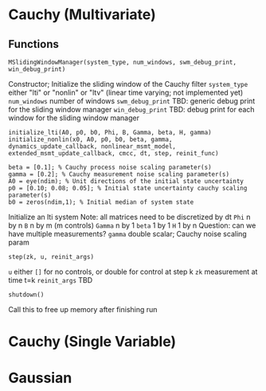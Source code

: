 # Cauchy (Multivariate)
## Functions
``` 
MSlidingWindowManager(system_type, num_windows, swm_debug_print, win_debug_print)
```
Constructor; Initialize the sliding window of the Cauchy filter
`system_type` either "lti" or "nonlin" or "ltv" (linear time varying; not implemented yet)
`num_windows` number of windows
`swm_debug_print` TBD: generic debug print for the sliding window manager
`win_debug_print` TBD: debug print for each window for the sliding window manager


```
initialize_lti(A0, p0, b0, Phi, B, Gamma, beta, H, gamma)
initialize_nonlin(x0, A0, p0, b0, beta, gamma, dynamics_update_callback, nonlinear_msmt_model, extended_msmt_update_callback, cmcc, dt, step, reinit_func)

beta = [0.1]; % Cauchy process noise scaling parameter(s)
gamma = [0.2]; % Cauchy measurement noise scaling parameter(s)
A0 = eye(ndim); % Unit directions of the initial state uncertainty
p0 = [0.10; 0.08; 0.05]; % Initial state uncertainty cauchy scaling parameter(s)
b0 = zeros(ndim,1); % Initial median of system state
```
Initialize an lti system
Note: all matrices need to be discretized by dt
`Phi` n by n
`B` n by m (m controls)
`Gamma` n by 1
`beta` 1 by 1
`H` 1 by n Question: can we have multiple measurements?
`gamma` double scalar; Cauchy noise scaling param

```
step(zk, u, reinit_args)
```
`u` either `[]` for no controls, or double for control at step k
`zk` measurement at time t=k
`reinit_args` TBD

```
shutdown()
```
Call this to free up memory after finishing run

# Cauchy (Single Variable)


# Gaussian